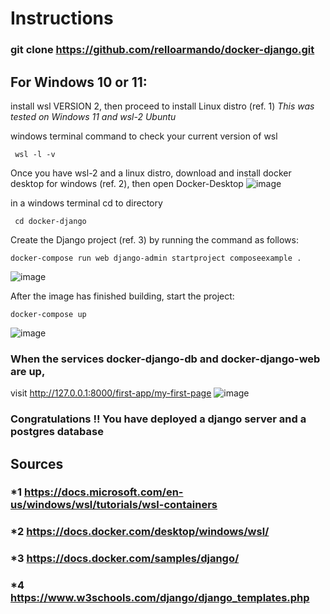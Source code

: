 # Instructions
### git clone https://github.com/relloarmando/docker-django.git

## For Windows 10 or 11:
install wsl VERSION 2, then proceed to install Linux distro (ref. 1) 
_This was tested on Windows 11 and wsl-2 Ubuntu_

windows terminal command to check your current version of wsl 
``` console
 wsl -l -v
 ```

Once you have wsl-2 and a linux distro, download and install docker desktop for windows (ref. 2), then open Docker-Desktop
![image](https://user-images.githubusercontent.com/92693998/181148879-87dbb44d-7374-4ec4-99b7-7caa2e14825c.png)


in a windows terminal cd to directory
``` console
 cd docker-django
 ```

Create the Django project (ref. 3) by running the command as follows: 
``` console
docker-compose run web django-admin startproject composeexample .
 ```
 ![image](https://user-images.githubusercontent.com/92693998/180701921-40be16f1-80ef-414f-87f5-ade33ec73d54.png)

 
After the image has finished building, start the project:
``` console
docker-compose up
 ```
 ![image](https://user-images.githubusercontent.com/92693998/180700775-a99e6475-8cf5-4d69-8a59-4dad06549e72.png)
 ### When the services docker-django-db and docker-django-web are up,
 visit http://127.0.0.1:8000/first-app/my-first-page
 ![image](https://user-images.githubusercontent.com/92693998/180701300-7f02472c-2916-4456-b832-28952f71d529.png)

### Congratulations !! You have deployed a django server and a postgres database
 
 
## Sources 
### *1 https://docs.microsoft.com/en-us/windows/wsl/tutorials/wsl-containers 
### *2 https://docs.docker.com/desktop/windows/wsl/
### *3 https://docs.docker.com/samples/django/
### *4 https://www.w3schools.com/django/django_templates.php
